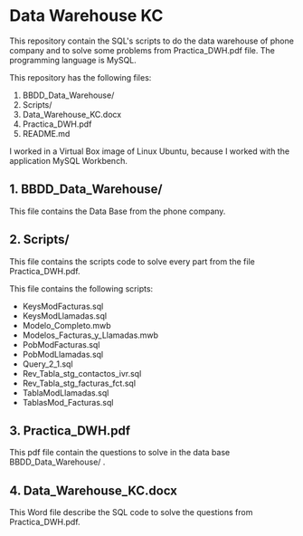 # Data Warehouse KC

This repository contain the SQL's scripts to do the data warehouse of phone company and to solve some problems from Practica_DWH.pdf file.
The programming language is MySQL.

This repository has the following files:
  1. BBDD_Data_Warehouse/
  2. Scripts/
  3. Data_Warehouse_KC.docx
  4. Practica_DWH.pdf
  5. README.md
 
I worked in a Virtual Box image of Linux Ubuntu, because I worked with the application MySQL Workbench.

## 1. BBDD_Data_Warehouse/

This file contains the Data Base from the phone company.


## 2. Scripts/

This file contains the scripts code to solve every part from the file Practica_DWH.pdf.

This file contains the following scripts:

* KeysModFacturas.sql
* KeysModLlamadas.sql
* Modelo_Completo.mwb
* Modelos_Facturas_y_Llamadas.mwb
* PobModFacturas.sql
* PobModLlamadas.sql
* Query_2_1.sql
* Rev_Tabla_stg_contactos_ivr.sql
* Rev_Tabla_stg_facturas_fct.sql
* TablaModLlamadas.sql
* TablasMod_Facturas.sql


## 3. Practica_DWH.pdf

This pdf file contain the questions to solve in the data base BBDD_Data_Warehouse/ .



## 4. Data_Warehouse_KC.docx

This Word file describe the SQL code to solve the questions from Practica_DWH.pdf.




